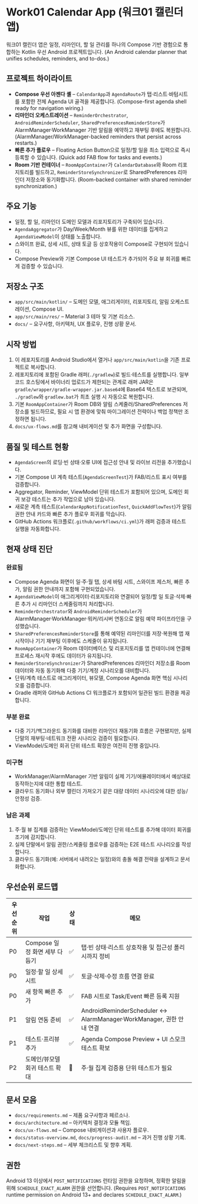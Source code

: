 # Work01 Calendar App (워크01 캘린더 앱)

워크01 캘린더 앱은 일정, 리마인더, 할 일 관리를 하나의 Compose 기반 경험으로 통합하는 Kotlin 우선 Android 프로젝트입니다. (An Android calendar planner that unifies schedules, reminders, and to-dos.)

## 프로젝트 하이라이트
- **Compose 우선 아젠다 셸** – `CalendarApp`과 `AgendaRoute`가 탭·리스트·바텀시트를 포함한 전체 Agenda UI 골격을 제공합니다. (Compose-first agenda shell ready for navigation wiring.)
- **리마인더 오케스트레이션** – `ReminderOrchestrator`, `AndroidReminderScheduler`, `SharedPreferencesReminderStore`가 AlarmManager·WorkManager 기반 알림을 예약하고 재부팅 후에도 복원합니다. (AlarmManager/WorkManager-backed reminders that persist across restarts.)
- **빠른 추가 플로우** – Floating Action Button으로 일정/할 일을 최소 입력으로 즉시 등록할 수 있습니다. (Quick add FAB flow for tasks and events.)
- **Room 기반 컨테이너** – `RoomAppContainer`가 `CalendarDatabase`와 Room 리포지토리를 빌드하고, `ReminderStoreSynchronizer`로 SharedPreferences 리마인더 저장소와 동기화합니다. (Room-backed container with shared reminder synchronization.)

## 주요 기능
- 일정, 할 일, 리마인더 도메인 모델과 리포지토리가 구축되어 있습니다.
- `AgendaAggregator`가 Day/Week/Month 뷰를 위한 데이터를 집계하고 `AgendaViewModel`이 상태를 노출합니다.
- 스와이프 완료, 상세 시트, 상태 토글 등 상호작용이 Compose로 구현되어 있습니다.
- Compose Preview와 기본 Compose UI 테스트가 추가되어 주요 뷰 회귀를 빠르게 검증할 수 있습니다.

## 저장소 구조
- `app/src/main/kotlin/` – 도메인 모델, 애그리게이터, 리포지토리, 알림 오케스트레이션, Compose UI.
- `app/src/main/res/` – Material 3 테마 및 기본 리소스.
- `docs/` – 요구사항, 아키텍처, UX 플로우, 진행 상황 문서.

## 시작 방법
1. 이 레포지토리를 Android Studio에서 열거나 `app/src/main/kotlin`을 기존 프로젝트로 복사합니다.
2. 레포지토리에 포함된 Gradle 래퍼(`./gradlew`)로 빌드·테스트를 실행합니다. 일부 코드 호스팅에서 바이너리 업로드가 제한되는
   관계로 래퍼 JAR은 `gradle/wrapper/gradle-wrapper.jar.base64`에 Base64 텍스트로 보관되며, `./gradlew`와 `gradlew.bat`가 최초 실행
   시 자동으로 복원합니다.
3. 기본 `RoomAppContainer`가 Room DB와 알림 스케줄러/SharedPreferences 저장소를 빌드하므로, 필요 시 앱 환경에 맞춰 마이그레이션 전략이나 백업 정책만 조정하면 됩니다.
4. `docs/ux-flows.md`를 참고해 내비게이션 및 추가 화면을 구성합니다.

## 품질 및 테스트 현황
- `AgendaScreen`의 로딩·빈 상태·오류 UI에 접근성 안내 및 라이브 리전을 추가했습니다.
- 기본 Compose UI 계측 테스트(`AgendaScreenTest`)가 FAB/리스트 표시 여부를 검증합니다.
- Aggregator, Reminder, ViewModel 단위 테스트가 포함되어 있으며, 도메인 회귀 보강 테스트는 추가 작업으로 남아 있습니다.
- 새로운 계측 테스트(`CalendarAppNotificationTest`, `QuickAddFlowTest`)가 알림 권한 안내 카드와 빠른 추가 플로우 회귀를 막습니다.
- GitHub Actions 워크플로(`.github/workflows/ci.yml`)가 래퍼 검증과 테스트 실행을 자동화합니다.

## 현재 상태 진단
### 완료됨
- Compose Agenda 화면이 일·주·월 탭, 상세 바텀 시트, 스와이프 제스처, 빠른 추가, 알림 권한 안내까지 포함해 구현되었습니다.
- `AgendaViewModel`이 애그리게이터·리포지토리와 연결되어 일정/할 일 토글·삭제·빠른 추가 시 리마인더 스케줄링까지 처리합니다.
- `ReminderOrchestrator`와 `AndroidReminderScheduler`가 AlarmManager·WorkManager·워커/리시버 연동으로 알림 예약 파이프라인을 구성했습니다.
- `SharedPreferencesReminderStore`를 통해 예약된 리마인더를 저장·복원해 앱 재시작이나 기기 재부팅 이후에도 스케줄이 유지됩니다.
- `RoomAppContainer`가 Room 데이터베이스 및 리포지토리를 앱 컨테이너에 연결해 프로세스 재시작 후에도 데이터가 유지됩니다.
- `ReminderStoreSynchronizer`가 SharedPreferences 리마인더 저장소를 Room 데이터와 자동 동기화해 다중 기기/계정 시나리오를 대비합니다.
- 단위/계측 테스트로 애그리게이터, 뷰모델, Compose Agenda 화면 핵심 시나리오를 검증합니다.
- Gradle 래퍼와 GitHub Actions CI 워크플로가 포함되어 일관된 빌드 환경을 제공합니다.

### 부분 완료
- 다중 기기/백그라운드 동기화를 대비한 리마인더 재동기화 흐름은 구현됐지만, 실제 단말의 재부팅·네트워크 전환 시나리오 검증이 필요합니다.
- ViewModel/도메인 회귀 단위 테스트 확장은 여전히 진행 중입니다.

### 미구현
- WorkManager/AlarmManager 기반 알림이 실제 기기/에뮬레이터에서 예상대로 동작하는지에 대한 통합 테스트.
- 클라우드 동기화나 외부 캘린더 가져오기 같은 대량 데이터 시나리오에 대한 성능/안정성 검증.

### 남은 과제
1. 주·월 뷰 집계를 검증하는 ViewModel/도메인 단위 테스트를 추가해 데이터 회귀를 조기에 감지합니다.
2. 실제 단말에서 알림 권한/스케줄링 플로우를 검증하는 E2E 테스트 시나리오를 작성합니다.
3. 클라우드 동기화(예: 서버에서 내려오는 일정)와의 충돌 해결 전략을 설계하고 문서화합니다.

## 우선순위 로드맵
| 우선순위 | 작업 | 상태 | 메모 |
| --- | --- | --- | --- |
| P0 | Compose 일정 화면 세부 다듬기 | ✅ | 탭·빈 상태·리스트 상호작용 및 접근성 폴리시까지 정비 |
| P0 | 일정·할 일 상세 시트 | ✅ | 토글·삭제·수정 흐름 연결 완료 |
| P0 | 새 항목 빠른 추가 | ✅ | FAB 시트로 Task/Event 빠른 등록 지원 |
| P1 | 알림 연동 준비 | ✅ | AndroidReminderScheduler ↔ AlarmManager·WorkManager, 권한 안내 연결 |
| P1 | 테스트·프리뷰 추가 | ✅ | Agenda Compose Preview + UI 스모크 테스트 확보 |
| P2 | 도메인/뷰모델 회귀 테스트 확대 | 🚧 | 주·월 집계 검증용 단위 테스트가 필요 |

## 문서 모음
- `docs/requirements.md` – 제품 요구사항과 페르소나.
- `docs/architecture.md` – 아키텍처 결정과 모듈 책임.
- `docs/ux-flows.md` – Compose 내비게이션과 사용자 플로우.
- `docs/status-overview.md`, `docs/progress-audit.md` – 과거 진행 상황 기록.
- `docs/next-steps.md` – 세부 체크리스트 및 향후 계획.

## 권한
Android 13 이상에서 `POST_NOTIFICATIONS` 런타임 권한을 요청하며, 정확한 알림을 위해 `SCHEDULE_EXACT_ALARM` 권한을 선언합니다. (Requires `POST_NOTIFICATIONS` runtime permission on Android 13+ and declares `SCHEDULE_EXACT_ALARM`.)
